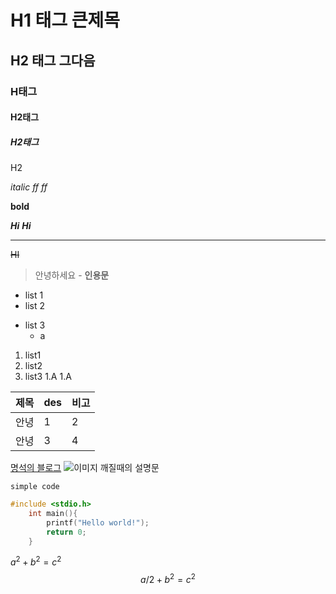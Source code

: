 # H1 태그 큰제목
## H2 태그 그다음
### H태그
#### H2태그
##### H2태그
H2

*italic* *ff* _ff_

**bold**

***Hi***
**_Hi_**
***
~~HI~~
>안녕하세요 - **인용문**

- list 1
- list 2
* list 3
    - a

1. list1
2. list2
3. list3
    1.A
        1.A


|제목|des      |비고|
|-| -        |-|
|안녕|1      | 2|
|안녕|3      |4|

[명석의 블로그](www.naver.com)
![이미지 깨질때의 설명문]()

`simple code`
```c
#include <stdio.h>
    int main(){
        printf("Hello world!");
        return 0;
    }
```
$a^2 + b^2 = c^2$
$$a/2 + b^2 = c^2$$
